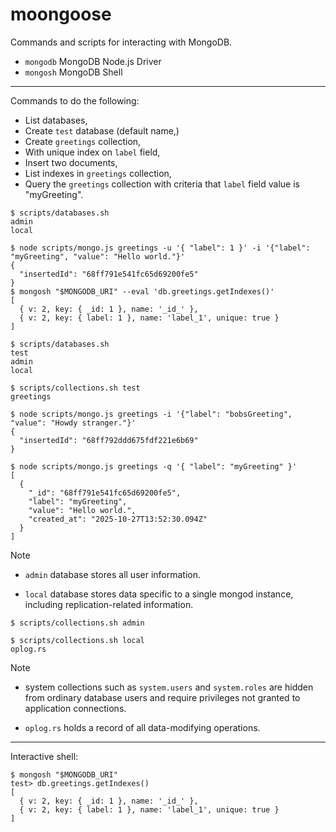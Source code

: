 # moongoose

Commands and scripts for interacting with MongoDB.

- `mongodb` MongoDB Node.js Driver
- `mongosh` MongoDB Shell

---

Commands to do the following:

- List databases,
- Create `test` database (default name,)
- Create `greetings` collection,
- With unique index on `label` field,
- Insert two documents,
- List indexes in `greetings` collection,
- Query the `greetings` collection with criteria that `label` field value is "myGreeting".

```
$ scripts/databases.sh
admin
local

$ node scripts/mongo.js greetings -u '{ "label": 1 }' -i '{"label": "myGreeting", "value": "Hello world."}'
{
  "insertedId": "68ff791e541fc65d69200fe5"
}
$ mongosh "$MONGODB_URI" --eval 'db.greetings.getIndexes()'
[
  { v: 2, key: { _id: 1 }, name: '_id_' },
  { v: 2, key: { label: 1 }, name: 'label_1', unique: true }
]

$ scripts/databases.sh
test
admin
local

$ scripts/collections.sh test
greetings

$ node scripts/mongo.js greetings -i '{"label": "bobsGreeting", "value": "Howdy stranger."}'
{
  "insertedId": "68ff792ddd675fdf221e6b69"
}

$ node scripts/mongo.js greetings -q '{ "label": "myGreeting" }'
[
  {
    "_id": "68ff791e541fc65d69200fe5",
    "label": "myGreeting",
    "value": "Hello world.",
    "created_at": "2025-10-27T13:52:30.094Z"
  }
]
```

> [!NOTE]  
> - `admin` database stores all user information.
>
> - `local` database stores data specific to a single mongod instance, including replication-related information.

```
$ scripts/collections.sh admin

$ scripts/collections.sh local
oplog.rs
```

> [!NOTE]  
> - system collections such as `system.users` and `system.roles` are hidden from ordinary database users and require privileges not granted to application connections.
>
> - `oplog.rs` holds a record of all data-modifying operations.

---

Interactive shell:

```
$ mongosh "$MONGODB_URI"
test> db.greetings.getIndexes()
[
  { v: 2, key: { _id: 1 }, name: '_id_' },
  { v: 2, key: { label: 1 }, name: 'label_1', unique: true }
]
```

